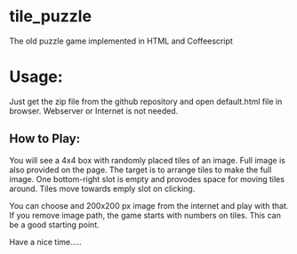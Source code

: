 tile_puzzle
===========

The old puzzle game implemented in HTML and Coffeescript


Usage:
======

Just get the zip file from the github repository and open default.html file in browser.
Webserver or Internet is not needed.

How to Play:
------------
You will see a 4x4 box with randomly placed tiles of an image. Full image is also provided on the page. 
The target is to arrange tiles to make the full image.
One bottom-right slot is empty and provodes space for moving tiles around.
Tiles move towards emply slot on clicking.


You can choose and 200x200 px image from the internet and play with that.
If you remove image path, the game starts with numbers on tiles. This can be a good starting point.


Have a nice time.....

